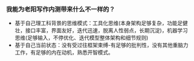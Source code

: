 ### 我能为老阳写作内测带来什么不一样的？

- 基于自己理工科背景的思维模式：工具化思维(本身架构足够复杂，功能足健壮，接口丰富，界面友好，迭代迅速，脱离人性弱点，长期沉淀)，机器学习思维(足够输入，不停优化、迭代模型整体架构和细节规则)
- 基于自己当前状态：没有受过往框架束缚-有足够的批判性，没有其他重脑力工作，有足够的内在动机，熟悉开智模式。





  
